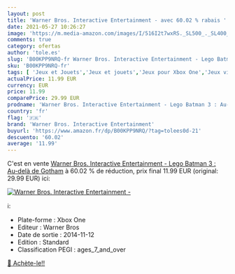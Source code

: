 ```yaml
---
layout: post
title: 'Warner Bros. Interactive Entertainment - avec 60.02 % rabais '
date: 2021-05-27 10:26:27
image: 'https://m.media-amazon.com/images/I/516I2t7wxRS._SL500_._SL400_.jpg'
comments: true
category: ofertas
author: 'tole.es'
slug: 'B00KPP9NRQ-fr Warner Bros. Interactive Entertainment - Lego Batman 3 :...'
sku: 'B00KPP9NRQ-fr'
tags: [ 'Jeux et Jouets','Jeux et jouets','Jeux pour Xbox One','Jeux vidéo','Xbox One:  Consoles, jeux et accessoires','warner bros. interactive entertainment', ]
actualPrice: 11.99 EUR
currency: EUR
price: 11.99
comparePrice: 29.99 EUR
prodname: 'Warner Bros. Interactive Entertainment - Lego Batman 3 : Au-delà de Gotham'
country: 'fr'
flag: '🇫🇷'
brand: 'Warner Bros. Interactive Entertainment'
buyurl: 'https://www.amazon.fr/dp/B00KPP9NRQ/?tag=tolees0d-21'
descuento: '60.02'
average: '11.99'
---
```


C'est en vente [Warner Bros. Interactive Entertainment - Lego Batman 3 : Au-delà de Gotham](https://www.amazon.fr/dp/B00KPP9NRQ/?tag=tolees0d-21)  à  60.02 % de réduction, prix final  11.99 EUR (original: 29.99 EUR) ici:

[![Warner Bros. Interactive Entertainment -](https://m.media-amazon.com/images/I/516I2t7wxRS._SL500_._SL400_.jpg)](https://www.amazon.fr/dp/B00KPP9NRQ/?tag=tolees0d-21)

ℹ️:

- Plate-forme : Xbox One
- Editeur : Warner Bros
- Date de sortie : 2014-11-12
- Edition : Standard
- Classification PEGI : ages_7_and_over

[🛒 Achète-le!!](https://www.amazon.fr/dp/B00KPP9NRQ/?tag=tolees0d-21)
